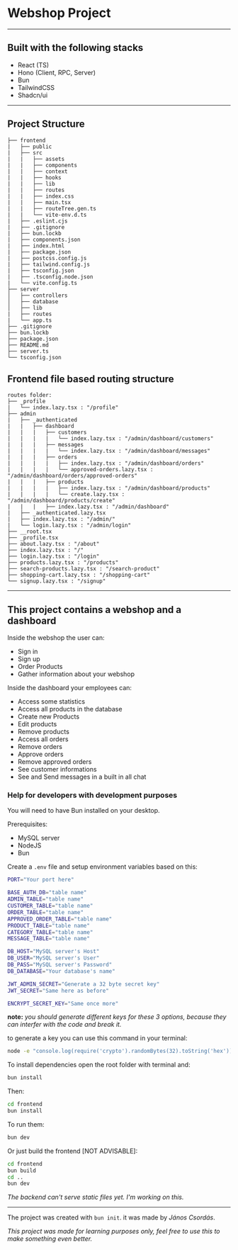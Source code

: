 # Webshop Project
---
## Built with the following stacks

- React (TS)
- Hono (Client, RPC, Server)
- Bun
- TailwindCSS
- Shadcn/ui

---

## Project Structure

```plaintext
├── frontend
|   ├── public
|   ├── src
|   |   ├── assets
|   |   ├── components
|   |   ├── context
|   |   ├── hooks
|   |   ├── lib
|   |   ├── routes
|   |   ├── index.css
|   |   ├── main.tsx
|   |   ├── routeTree.gen.ts
|   |   └── vite-env.d.ts
|   ├── .eslint.cjs
|   ├── .gitignore
|   ├── bun.lockb
|   ├── components.json
|   ├── index.html
|   ├── package.json
|   ├── postcss.config.js
|   ├── tailwind.config.js
|   ├── tsconfig.json
|   ├── .tsconfig.node.json
|   └── vite.config.ts
├── server
│   ├── controllers
│   ├── database
│   ├── lib
|   ├── routes
|   └── app.ts
├── .gitignore
├── bun.lockb
├── package.json
├── README.md
├── server.ts
└── tsconfig.json
 ```

## Frontend file based routing structure

```plaintext
routes folder:
├── _profile
|   └── index.lazy.tsx : "/profile"
├── admin
|   ├── _authenticated
|   |   ├── dashboard
|   |   |   ├── customers
|   |   |   |   └── index.lazy.tsx : "/admin/dashboard/customers"
|   |   |   ├── messages
|   |   |   |   └── index.lazy.tsx : "/admin/dashboard/messages"
|   |   |   ├── orders
|   |   |   |   ├── index.lazy.tsx : "/admin/dashboard/orders"
|   |   |   |   └── approved-orders.lazy.tsx : "/admin/dashboard/orders/approved-orders"
|   |   |   ├── products
|   |   |   |   ├── index.lazy.tsx : "/admin/dashboard/products"
|   |   |   |   └── create.lazy.tsx : "/admin/dashboard/products/create"
|   |   |   ├── index.lazy.tsx : "/admin/dashboard"
|   ├── _authenticated.lazy.tsx
|   ├── index.lazy.tsx : "/admin/"
|   └── login.lazy.tsx : "/admin/login"
├── __root.tsx
├── _profile.tsx
├── about.lazy.tsx : "/about"
├── index.lazy.tsx : "/"
├── login.lazy.tsx : "/login"
├── products.lazy.tsx : "/products"
├── search-products.lazy.tsx : "/search-product"
├── shopping-cart.lazy.tsx : "/shopping-cart"
└── signup.lazy.tsx : "/signup"
```

---

## This project contains a webshop and a dashboard

Inside the webshop the user can:
- Sign in
- Sign up
- Order Products
- Gather information about your webshop

Inside the dashboard your employees can:
- Access some statistics
- Access all products in the database
- Create new Products
- Edit products
- Remove products
- Access all orders
- Remove orders
- Approve orders
- Remove approved orders
- See customer informations
- See and Send messages in a built in all chat

### Help for developers with development purposes

You will need to have Bun installed on your desktop.

Prerequisites:
- MySQL server
- NodeJS
- Bun

Create a `.env` file and setup environment variables based on this:

```bash
PORT="Your port here"

BASE_AUTH_DB="table name"
ADMIN_TABLE="table name"
CUSTOMER_TABLE="table name"
ORDER_TABLE="table name"
APPROVED_ORDER_TABLE="table name"
PRODUCT_TABLE="table name"
CATEGORY_TABLE="table name"
MESSAGE_TABLE="table name"

DB_HOST="MySQL server's Host"
DB_USER="MySQL server's User"
DB_PASS="MySQL server's Password"
DB_DATABASE="Your database's name"

JWT_ADMIN_SECRET="Generate a 32 byte secret key"
JWT_SECRET="Same here as before"

ENCRYPT_SECRET_KEY="Same once more"
```
**note:** *you should generate different keys for these 3 options, because they can interfer with the code and break it.*

to generate a key you can use this command in your terminal:
```bash
node -e "console.log(require('crypto').randomBytes(32).toString('hex'))"
```

To install dependencies open the root folder with terminal and:

```bash
bun install
```

Then:

```bash
cd frontend
bun install
```

To run them:

```bash
bun dev
```

Or just build the frontend [NOT ADVISABLE]:

```bash
cd frontend
bun build
cd ..
bun dev
```

*The backend can't serve static files yet. I'm working on this.*

---

The project was created with `bun init`.
it was made by *János Csordás*.

*This project was made for learning purposes only, feel free to use this to make something even better.*
